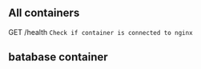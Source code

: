 All containers
---------------
GET /health ```Check if container is connected to nginx```


batabase container
---------------

